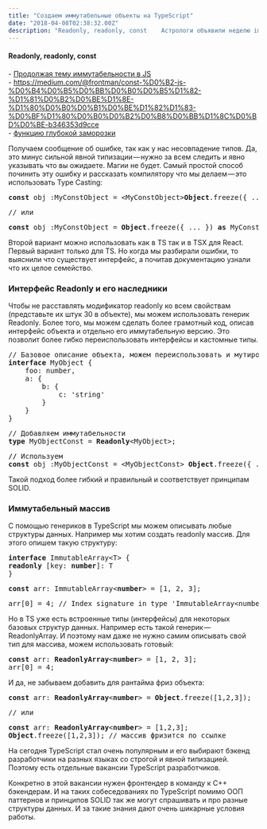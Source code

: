 ```yaml
---
title: "Создаем иммутабельные объекты на TypeScript"
date: "2018-04-08T02:38:32.00Z"
description: "Readonly, readonly, const    Астрологи объявили неделю immutable & const в JS/TS. Продолжая тему иммутабельности в JS [https://m"
---
```


<h4>Readonly, readonly, const</h4>
- <a href="https://medium.com/@frontman/b346353d9cce" target="_blank" rel="noopener noreferrer">Продолжая тему иммутабельности в JS</a> <br/>
- <a href="https://medium.com/@frontman/const-%D0%B2-js-%D0%B4%D0%B5%D0%BB%D0%B0%D0%B5%D1%82-%D1%81%D0%B2%D0%BE%D1%8E-%D1%80%D0%B0%D0%B1%D0%BE%D1%82%D1%83-%D0%BF%D1%80%D0%B0%D0%B2%D0%B8%D0%BB%D1%8C%D0%BD%D0%BE-b346353d9cce">https://medium.com/@frontman/const-%D0%B2-js-%D0%B4%D0%B5%D0%BB%D0%B0%D0%B5%D1%82-%D1%81%D0%B2%D0%BE%D1%8E-%D1%80%D0%B0%D0%B1%D0%BE%D1%82%D1%83-%D0%BF%D1%80%D0%B0%D0%B2%D0%B8%D0%BB%D1%8C%D0%BD%D0%BE-b346353d9cce</a> <br/>
- <a href="https://medium.com/@frontman/const-%D0%B2-js-%D0%B4%D0%B5%D0%BB%D0%B0%D0%B5%D1%82-%D1%81%D0%B2%D0%BE%D1%8E-%D1%80%D0%B0%D0%B1%D0%BE%D1%82%D1%83-%D0%BF%D1%80%D0%B0%D0%B2%D0%B8%D0%BB%D1%8C%D0%BD%D0%BE-b346353d9cce" target="_blank" rel="noopener noreferrer">функцию глубокой заморозки</a> <br/>

<p>Получаем сообщение об ошибке, так как у нас несовпадение типов. Да, это минус сильной явной типизации — нужно за всем следить и явно указывать что вы ожидаете. Магии не будет. Самый простой способ починить эту ошибку и рассказать компилятору что мы делаем — это использовать Type Casting:</p>
<pre><strong>const</strong> obj :MyConstObject = &lt;MyConstObject&gt;<strong>Object</strong>.freeze({ ... })</pre>
<pre>// или</pre>
<pre><strong>const</strong> obj :MyConstObject = <strong>Object</strong>.freeze({ ... }) <strong>as</strong> MyConstObject</pre>
<p>Второй вариант можно использовать как в TS так и в TSX для React. Первый вариант только для TS. Но когда мы разбирали ошибки, то выяснили что существует интерфейс, а почитав документацию узнали что их целое семейство.</p>
<h3>Интерфейс Readonly и его наследники</h3>
<p>Чтобы не расставлять модификатор readonly ко всем свойствам (представьте их штук 30 в объекте), мы можем использовать генерик Readonly. Более того, мы можем сделать более грамотный код, описав интерфейс объекта и отдельно его иммутабельную версию. Это позволит более гибко переиспользовать интерфейсы и кастомные типы.</p>
<pre>// Базовое описание объекта, можем переиспользовать и мутировать<br><strong>interface</strong> MyObject {<br>    foo: number,<br>    a: {<br>        b: {<br>            c: 'string'<br>        } <br>    }<br>}</pre>
<pre>// Добавляем иммутабельности<br><strong>type</strong> MyObjectConst = <strong>Readonly</strong>&lt;MyObject&gt;;</pre>
<pre><strong>//</strong> Используем<strong><br>const</strong> obj :MyObjectConst = &lt;MyObjectConst&gt; <strong>Object</strong>.freeze({ ... })</pre>
<p>Такой подход более гибкий и правильный и соответствует принципам SOLID.</p>
<h3>Иммутабельный массив</h3>
<p>С помощью генериков в TypeScript мы можем описывать любые структуры данных. Например мы хотим создать readonly массив. Для этого опишем такую структуру:</p>
<pre><strong>interface</strong> ImmutableArray&lt;T&gt; {<br><strong>readonly</strong> [key: <strong>number</strong>]: T<br>}</pre>
<pre><strong>const</strong> arr: ImmutableArray&lt;<strong>number</strong>&gt; = [1, 2, 3];</pre>
<pre>arr[0] = 4; // Index signature in type 'ImmutableArray&lt;number&gt;' only permits reading.</pre>
<p>Но в TS уже есть встроенные типы (интерфейсы) для некоторых базовых структур данных. Например есть такой генерик — ReadonlyArray. И поэтому нам даже не нужно самим описывать свой тип для массива, можем использовать готовый:</p>
<pre><strong>const</strong> arr: <strong>ReadonlyArray</strong>&lt;<strong>number</strong>&gt; = [1, 2, 3];<br>arr[0] = 4;</pre>
<p>И да, не забываем добавить для рантайма фриз объекта:</p>
<pre><strong>const</strong> arr: <strong>ReadonlyArray</strong>&lt;<strong>number</strong>&gt; = <strong>Object</strong>.freeze([1,2,3]);</pre>
<pre>// или</pre>
<pre><strong>const</strong> arr: <strong>ReadonlyArray</strong>&lt;<strong>number</strong>&gt; = [1,2,3];<br><strong>Object</strong>.freeze([1,2,3]); // массив фризится по ссылке</pre>
<p>На сегодня TypeScript стал очень популярным и его выбирают бэкенд разработчики на разных языках со строгой и явной типизацией. Поэтому есть отдельные вакансии TypeScript разработчиков. </p>

<p>Конкретно в этой вакансии нужен фронтендер в команду к С++ бэкендерам. И на таких собеседованиях по TypeScript помимо ООП паттернов и принципов SOLID так же могут спрашивать и про разные структуры данных. И за такие знания дают очень шикарные условия работы.</p>


